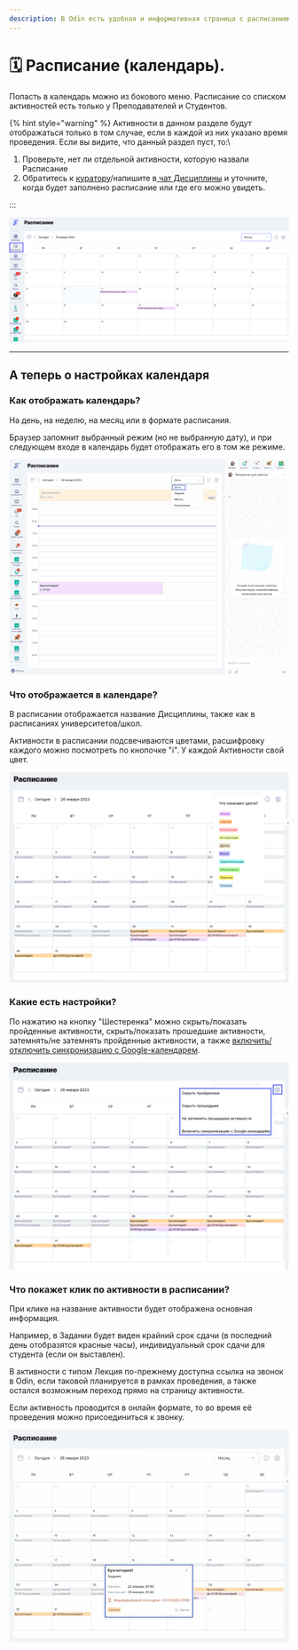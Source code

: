 ```yaml
---
description: В Odin есть удобная и информативная страница с расписанием (календарем)
---
```


# 🗓️ Расписание (календарь).

Попасть в календарь можно из бокового меню.  Расписание со списком активностей есть только у Преподавателей и  Студентов.

{% hint style="warning" %}
Активности в данном разделе будут отображаться только в том случае, если в каждой из них указано время проведения. Если вы видите, что данный раздел пуст, то:\


1. Проверьте, нет ли отдельной активности, которую назвали Расписание
2. Обратитесь к [куратору](../gde-naiti-kuratora.md)/напишите в[ чат Дисциплины](../gde-naiti-chat-discipliny.md)  и уточните, когда будет заполнено расписание или где его можно увидеть.

:::

![](<../.gitbook/assets/image (89).png> "Так отобразится расписание")

***

## А теперь о настройках календаря

### Как отображать календарь?

На день, на неделю, на месяц или в формате расписания. 

Браузер запомнит выбранный режим (но не выбранную дату), и при следующем входе в календарь будет отображать его в том же режиме.

![](<../.gitbook/assets/календарь 2.webp>)

### **Что отображается в календаре?**

В расписании отображается название Дисциплины,  также как в расписаниях университетов/школ.

Активности в расписании подсвечиваются цветами, расшифровку каждого можно посмотреть по кнопочке "i". У каждой Активности свой цвет.

![](<../.gitbook/assets/image (32).png>)

### Какие есть настройки?

По нажатию на кнопку "Шестеренка" можно скрыть/показать пройденные активности, скрыть/показать прошедшие активности, затемнять/не затемнять пройденные активности, а также [включить/отключить синхронизацию с Google-календарем](https://app.gitbook.com/s/fEAQaa7lpEa3qgwVTlEe/instrukcii-po-rabote/nastroika-sinkhronizacii-s-google-kalendarem).

![](<../.gitbook/assets/image (46).png>)

### Что покажет клик по активности в расписании?

При клике на название активности будет отображена основная информация.

Например, в Задании будет виден крайний срок сдачи (в последний день отобразятся красные часы), индивидуальный срок сдачи для студента (если он выставлен).

В активности с типом Лекция по-прежнему доступна ссылка на звонок в Odin, если таковой планируется в рамках проведения, а также остался возможным переход прямо на страницу активности.

Если активность проводится в онлайн формате, то во время её проведения можно присоединиться к звонку.

![](<../.gitbook/assets/Гифка с Gifius.ru-33333.gif>)
